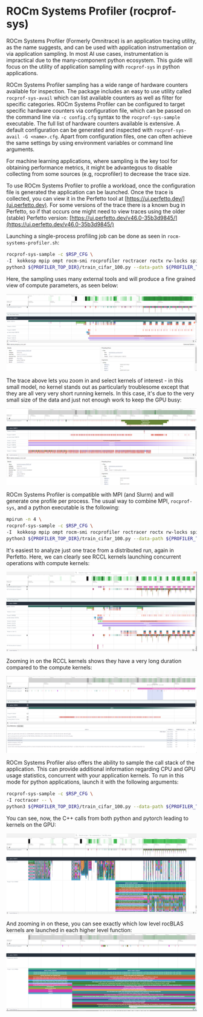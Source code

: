 # ROCm Systems Profiler (rocprof-sys)

ROCm Systems Profiler (Formerly Omnitrace) is an application tracing utility, as the name suggests, and can be used with application instrumentation or via application sampling.  In most AI use cases, instrumentation is impractical due to the many-component python ecosystem. This guide will focus on the utility of application sampling with `rocprof-sys` in python applications.

ROCm Systems Profiler sampling has a wide range of hardware counters available for inspection.  The package includes an easy to use utility called `rocprof-sys-avail` which can list available counters as well as filter for specific categories. ROCm Systems Profiler can be configured to target specific hardware counters via configuration file, which can be passed on the command line via `-c config.cfg` syntax to the `rocprof-sys-sample` executable.  The full list of hardware counters available is extensive. A default configuration can be generated and inspected with `rocprof-sys-avail -G <name>.cfg`. Apart from configuration files, one can often achieve the same settings by using environment variables or command line arguments.

For machine learning applications, where sampling is the key tool for obtaining performance metrics, it might be advantegous to disable collecting from some sources (e.g, rocprofiler) to decrease the trace size.

To use ROCm Systems Profiler to profile a workload, once the configuration file is generated the application can be launched.  Once the trace is collected, you can view it in the Perfetto tool at [https://ui.perfetto.dev/](ui.perfetto.dev). For some versions of the trace there is a known bug in Perfetto, so if that occurs one might need to view traces using the older (stable) Perfetto version: [https://ui.perfetto.dev/v46.0-35b3d9845/](https://ui.perfetto.dev/v46.0-35b3d9845/)

Launching a single-process profiling job can be done as seen in `rocm-systems-profiler.sh`:

```bash 
rocprof-sys-sample -c $RSP_CFG \
-I  kokkosp mpip ompt rocm-smi rocprofiler roctracer roctx rw-locks spin-locks -- \
python3 ${PROFILER_TOP_DIR}/train_cifar_100.py --data-path ${PROFILER_TOP_DIR}/data
```

Here, the sampling uses many external tools and will produce a fine grained view of compute parameters, as seen below:

![ROCm System trace](omnitrace-single-process.png)

The trace above lets you zoom in and select kernels of interest - in this small model, no kernel stands out as particularly troublesome except that they are all very very short running kernels.  In this case, it's due to the very small size of the data and just not enough work to keep the GPU busy:

![ROCm System trace Zoomed](omnitrace-singleProcess2.png)

ROCm Systems Profiler is compatible with MPI (and Slurm) and will generate one profile per process. The usual way to combine MPI, `rocprof-sys`, and a python executable is the following:

```bash
mpirun -n 4 \
rocprof-sys-sample -c $RSP_CFG \
-I  kokkosp mpip ompt rocm-smi rocprofiler roctracer roctx rw-locks spin-locks -- \
python3 ${PROFILER_TOP_DIR}/train_cifar_100.py --data-path ${PROFILER_TOP_DIR}/data
```

It's easiest to analyze just one trace from a distributed run, again in Perfetto.  Here, we can clearly see RCCL kernels launching concurrent operations with compute kernels:

![ROCm System trace - RCCL](omnitrace-MultiProcess.png)

Zooming in on the RCCL kernels shows they have a very long duration compared to the compute kernels:

![ROCm System trace - RCCL Zoom](omnitrace-MultiProcess-Zoom.png)

<!-- This is likely not causing bottlenecks: this profiling introduces significant overhead and artificially inflates the duration of these kernels. -->

ROCm Systems Profiler also  offers the ability to sample the call stack of the application.  This can provide additional information regarding CPU and GPU usage statistics, concurrent with your application kernels.  To run in this mode for python applications, launch it with the following arguments:

```bash
rocprof-sys-sample -c $RSP_CFG \
-I roctracer -- \
python3 ${PROFILER_TOP_DIR}/train_cifar_100.py --data-path ${PROFILER_TOP_DIR}/data
```

You can see, now, the C++ calls from both python and pytorch leading to kernels on the GPU:

![ROCm System trace - call stack](omnitrace-stack-singleProcess.png)

And zooming in on these, you can see exactly which low level rocBLAS kernels are launched in each higher level function:
![ROCm System trace - call stack](omnitrace-stack-singleProcessZoom.png)

